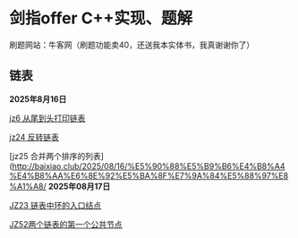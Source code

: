 # 剑指offer C++实现、题解

刷题网站：牛客网（刷题功能卖40，还送我本实体书，我真谢谢你了）

## 链表
**2025年8月16日**

[jz6 从尾到头打印链表](http://baixiao.club/2025/08/16/%E4%BB%8E%E5%A4%B4%E5%88%B0%E5%B0%BE%E6%89%93%E5%8D%B0%E9%93%BE%E8%A1%A8/)

[jz24 反转链表](http://baixiao.club/2025/08/16/%E5%8F%8D%E8%BD%AC%E9%93%BE%E8%A1%A8/)

[jz25 合并两个排序的列表](http://baixiao.club/2025/08/16/%E5%90%88%E5%B9%B6%E4%B8%A4%E4%B8%AA%E6%8E%92%E5%BA%8F%E7%9A%84%E5%88%97%E8%A1%A8/
**2025年08月17日**

[JZ23 链表中环的入口结点](https://baixiao.club/2025/08/17/JZ23%E9%93%BE%E8%A1%A8%E4%B8%AD%E7%8E%AF%E7%9A%84%E5%85%A5%E5%8F%A3%E7%BB%93%E7%82%B9/)

[JZ52两个链表的第一个公共节点](https://baixiao.club/2025/08/17/JZ52%E4%B8%A4%E4%B8%AA%E9%93%BE%E8%A1%A8%E7%9A%84%E7%AC%AC%E4%B8%80%E4%B8%AA%E5%85%AC%E5%85%B1%E8%8A%82%E7%82%B9/)
